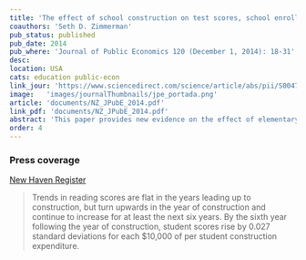 ```yaml
---
title: 'The effect of school construction on test scores, school enrollment, and home prices'
coauthors: 'Seth D. Zimmerman'
pub_status: published
pub_date: 2014
pub_where: 'Journal of Public Economics 120 (December 1, 2014): 18-31'
desc:
location: USA
cats: education public-econ
link_jour: 'https://www.sciencedirect.com/science/article/abs/pii/S0047272714001765'
image:   'images/journalThumbnails/jpe_portada.png'
article: 'documents/NZ_JPubE_2014.pdf'
link_pdf: 'documents/NZ_JPubE_2014.pdf'
abstract: 'This paper provides new evidence on the effect of elementary and middle school construction projects on home prices, academic achievement, and school enrollment. Combining the staggered implementation of a comprehensive school construction project in a poor urban district with panel data on student test scores and neighborhoods of residence, we find that, by six years after building occupancy, school construction increases reading scores by 0.15 standard deviations relative to the year before building occupancy. We do not observe similar effects for math scores. School construction raised home prices in affected neighborhoods by roughly 10%, and led to increased public school enrollment.'
order: 4
---
```


### Press coverage

[New Haven Register](https://www.nhregister.com/news/article/Top-50-An-idea-sparked-a-1-5B-project-and-13015800.php)

> Trends in reading scores are flat in the years leading up to construction, but turn upwards in the year of construction and continue to increase for at least the next six years. By the sixth year following the year of construction, student scores rise by 0.027 standard deviations for each $10,000 of per student construction expenditure.
